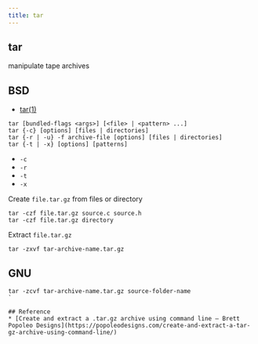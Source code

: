```yaml
---
title: tar
---
```


## tar
manipulate tape archives

## BSD
* [tar(1)](https://www.freebsd.org/cgi/man.cgi?tar(1))

```
tar [bundled-flags <args>] [<file> | <pattern> ...]
tar {-c} [options] [files | directories]
tar {-r | -u} -f archive-file [options] [files | directories]
tar {-t | -x} [options] [patterns]
```

* `-c`
* `-r`
* `-t`
* `-x`

Create `file.tar.gz` from files or directory

```
tar -czf file.tar.gz source.c source.h
tar -czf file.tar.gz directory
```

Extract `file.tar.gz`

```
tar -zxvf tar-archive-name.tar.gz
```


## GNU

```
tar -zcvf tar-archive-name.tar.gz source-folder-name
`

## Reference
* [Create and extract a .tar.gz archive using command line — Brett Popoleo Designs](https://popoleodesigns.com/create-and-extract-a-tar-gz-archive-using-command-line/)
